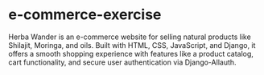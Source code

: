 # e-commerce-exercise
Herba Wander is an e-commerce website for selling natural products like Shilajit, Moringa, and oils. Built with HTML, CSS, JavaScript, and Django, it offers a smooth shopping experience with features like a product catalog, cart functionality, and secure user authentication via Django-Allauth.
